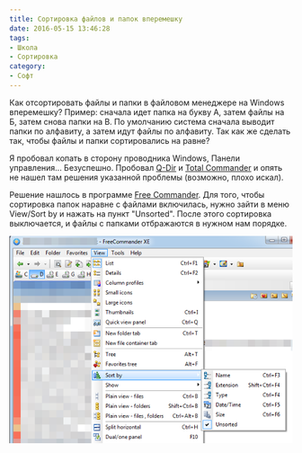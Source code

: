 ```yaml
---
title: Сортировка файлов и папок вперемешку
date: 2016-05-15 13:46:28
tags:
- Школа
- Сортировка
category:
- Софт
---
```


Как отсортировать файлы и папки в файловом менеджере на Windows вперемешку? Пример: сначала идет папка на букву А, затем файлы на Б, затем снова папки на В. По умолчанию система сначала выводит папки по алфавиту, а затем идут файлы по алфавиту. Так как же сделать так, чтобы файлы и папки сортировались на равне? <!--more-->

Я пробовал копать в сторону проводника Windows, Панели управления... Безуспешно. Пробовал [Q-Dir](http://www.softportal.com/software-15503-q-dir.html) и [Total Commander](http://www.ghisler.com/) и опять не нашел там решения указанной проблемы (возможно, плохо искал).

Решение нашлось в программе [Free Commander](http://freecommander.com/ru/%D0%B7%D0%B0%D0%B3%D1%80%D1%83%D0%B7%D0%BA%D0%B8/). Для того, чтобы сортировка папок наравне с файлами включилась, нужно зайти в меню View/Sort by и нажать на пункт "Unsorted". После этого сортировка выключается, и файлы с папками отбражаются в нужном нам порядке.

![](/content/2016/05/filemanager-sort-dir-with-files/freecommander.png)
